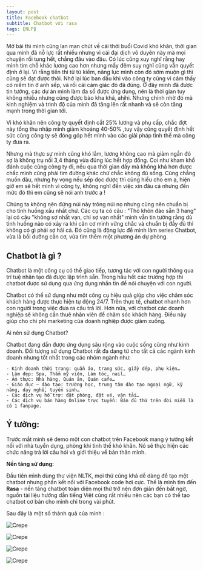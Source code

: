 ```yaml
---
layout: post
title: Facebook chatbot
subtitle: Chatbot với rasa
tags: [NLP]
---
```


Mở bài thì mình cũng lan man chút về cái thời buổi Covid khó khăn, thời gian qua mình đã nỗ lực rất nhiều nhưng vì cái đại dịch vô duyên này mà mọi chuyện rối tung hết, chẳng đâu vào đâu. Có lúc cũng xuy nghĩ rằng hay mình tìm chỗ khác lương cao hơn nhưng mấy đêm suy nghĩ cũng vẫn quyết định ở lại. Vì rằng tiền thì từ từ kiếm, năng lực mình còn đó sớm muộn gì thì cũng sẽ đạt được thôi. Nhớ lại lúc ban đầu khi vào công ty cũng vì cảm thấy có niềm tin ở anh sếp, và rồi cái cảm giác đó đã đúng. Ở đây mình đã được tin tưởng, các dự án mình làm đa số được ứng dụng, nên là thời gian tuy không nhiều nhưng cũng được bào kha khá, ahihi. Nhưng chính nhờ đó mà kinh nghiệm và trình độ của mình đã tăng lên rất nhanh và sẽ còn tăng mạnh trong thời gian tới. 

Vì khó khăn nên công ty quyết định cắt 25% lương và phụ cấp, chắc đợt này tổng thu nhập mình giảm khoảng 40-50% ,tuy vậy cũng quyết định hết sức cùng công ty sẽ đóng góp hết mình vào các giải pháp tình thế mà công ty đưa ra. 

Nhưng mà thực sự mình cũng khó lắm, lương không cao mà giảm ngần đó sợ là không trụ nổi 3,4 tháng vừa đúng lúc hết hợp đồng. Coi như kham khổ đánh cuộc cùng công ty đi, nếu qua thời gian đấy mà không khá hơn được chắc mình cũng phải tìm đường khác chứ chắc không đủ sống. Cũng chẳng muốn đâu, nhưng hy vọng nếu sếp đọc được thì cũng hiểu cho em ạ, hiện giờ em sẽ hết mình vì công ty, không nghĩ đến việc xin đâu cả nhưng đến mức đó thì em cũng sẽ nói anh trước ạ !

Chúng ta không nên đứng núi này trông núi nọ nhưng cũng nên chuẩn bị cho tình huống xấu nhất chứ. Các cụ ta có câu : "Thỏ khôn đào sẵn 3 hang" lại có câu "không sợ nhất vạn, chỉ sợ vạn nhất" mình vẫn tin tưởng rằng dù tình huống nào có xảy ra khi căn cơ mình vững chắc và chuẩn bị đầy đủ thì không có gì phải sợ hãi cả. Đó cũng là động lực để mình làm series Chatbot, vừa là bồi dưỡng căn cơ, vừa tìm thêm một phương án dự phòng. 

## Chatbot là gì ?

Chatbot là một công cụ có thể giao tiếp, tương tác với con người thông qua trí tuệ nhân tạo đã được lập trình sẵn. Trong hầu hết các trường hợp thì chatbot được sử dụng qua ứng dụng nhắn tin để nói chuyện với con người.

Chatbot có thể sử dụng như một công cụ hiệu quả giúp cho việc chăm sóc khách hàng được thực hiện tự động 24/7. Trên thực tế, chatbot nhanh hơn con người trong việc đưa ra câu trả lời. Hơn nữa, với chatbot các doanh nghiệp sẽ không cần thuê nhân viên để chăm sóc khách hàng. Điều này giúp cho chi phí marketing của doanh nghiệp được giảm xuống.

Ai nên sử dụng Chatbot?

Chatbot đang dần được ứng dụng sâu rộng vào cuộc sống cũng như kinh doanh. Đối tượng sử dụng Chatbot rất đa dạng từ cho tất cả các ngành kinh doanh nhưng tốt nhất trong các nhóm ngành như:

    - Kinh doanh thời trang: quần áo, trang sức, giầy dép, phụ kiện…
    - Làm đẹp: Spa, Thẩm mỹ viện, Làm tóc, nail…
    - Ẩm thực: Nhà hàng, Quán ăn, Quán cafe…
    - Giáo dục – đào tạo: trường học, trung tâm đào tạo ngoại ngữ, kỹ năng, dạy nghề, tuyển sinh…
    - Các dịch vụ hỗ trợ: đặt phòng, đặt vé, vận tải…
    - Các dịch vụ bán hàng Online trực tuyến: Bán đủ thứ trên đời miễn là có 1 fanpage.

## Ý tưởng:
Trước mắt mình sẽ demo một con chatbot trên Facebook mang ý tưởng kết nối với nhà tuyển dụng, phòng khi tình thế khó khăn. Nó sẽ thực hiện các chức năng trả lời câu hỏi và giới thiệu về bản thân mình.

**Nền tảng sử dụng:**

Đầu tiên mình dùng thư viện NLTK, mọi thứ cũng khá dễ dàng để tạo một chatbot nhưng phần kết nối với Facebook code hơi cực. Thế là mình tìm đến **Rasa** - nền tảng chatbot toàn diện mọi thứ trở nên đơn giản đến bất ngờ, nguồn tài liệu hướng dẫn tiếng Việt cũng rất nhiều nên các bạn có thể tạo chatbot cơ bản cho mình chỉ trong vài phút. 

Sau đây là một số thành quả của mình :

![Crepe](https://raw.githubusercontent.com/minmax49/minmax49.github.io/master/img/bot_0.png)


![Crepe](https://raw.githubusercontent.com/minmax49/minmax49.github.io/master/img/bot_1.png)


![Crepe](https://raw.githubusercontent.com/minmax49/minmax49.github.io/master/img/bot_2.png)


![Crepe](https://raw.githubusercontent.com/minmax49/minmax49.github.io/master/img/bot_3.png)



